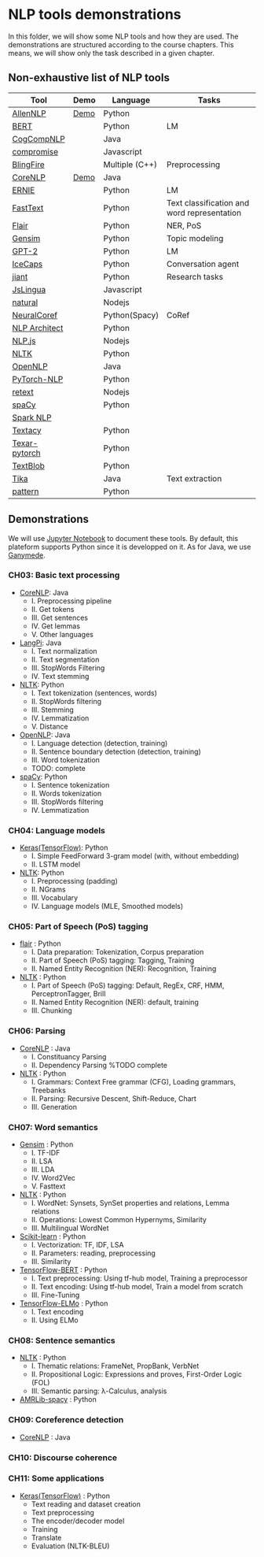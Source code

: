 # NLP tools demonstrations

In this folder, we will show some NLP tools and how they are used.
The demonstrations are structured according to the course chapters.
This means, we will show only the task described in a given chapter.

## Non-exhaustive list of NLP tools

|Tool|Demo|Language|Tasks|
|---|---|---|---|
| [AllenNLP](https://allennlp.org/)|[Demo](https://demo.allennlp.org/) |Python | |
| [BERT](https://github.com/google-research/bert) | |Python|LM|
| [CogCompNLP](https://github.com/CogComp/cogcomp-nlp) | | Java | |
| [compromise](https://github.com/spencermountain/compromise) | |Javascript| |
| [BlingFire](https://github.com/microsoft/BlingFire) | |Multiple (C++)|Preprocessing|
| [CoreNLP](https://stanfordnlp.github.io/CoreNLP/) | [Demo](https://corenlp.run/) |Java| |
| [ERNIE](https://github.com/thunlp/ERNIE) | |Python|LM|
| [FastText](https://fasttext.cc/) | |Python|Text classification and word representation|
| [Flair](https://github.com/flairNLP/flair) | |Python|NER, PoS|
| [Gensim](https://radimrehurek.com/gensim/) | |Python|Topic modeling|
| [GPT-2](https://github.com/openai/gpt-2) | |Python|LM|
| [IceCaps](https://github.com/microsoft/icecaps) | |Python|Conversation agent|
| [jiant](https://github.com/nyu-mll/jiant) | |Python|Research tasks|
| [JsLingua](https://github.com/kariminf/jslingua) | |Javascript||
| [natural](https://github.com/NaturalNode/natural) | |Nodejs| |
| [NeuralCoref](https://github.com/huggingface/neuralcoref) | |Python(Spacy)|CoRef|
| [NLP Architect](https://github.com/IntelLabs/nlp-architect) | |Python| |
| [NLP.js](https://github.com/axa-group/nlp.js) | |Nodejs| |
| [NLTK](https://www.nltk.org/) | |Python| |
| [OpenNLP](https://opennlp.apache.org/) | |Java| |
| [PyTorch-NLP](https://github.com/PetrochukM/PyTorch-NLP) | | Python | |
| [retext](https://github.com/retextjs/retext) | | Nodejs | |
| [spaCy](https://spacy.io/) | |Python| |
| [Spark NLP](https://nlp.johnsnowlabs.com) | | | |
| [Textacy](https://readthedocs.org/projects/textacy/) | | Python | |
| [Texar-pytorch](https://github.com/asyml/texar-pytorch) | |Python| |
| [TextBlob](https://github.com/sloria/TextBlob) | |Python| |
| [Tika](https://tika.apache.org/) | |Java|Text extraction|
| [pattern](https://github.com/clips/pattern) | |Python| |

## Demonstrations

We will use [Jupyter Notebook](https://jupyter.org/) to document these tools.
By default, this plateform supports Python since it is developped on it.
As for Java, we use [Ganymede](https://github.com/allen-ball/ganymede).

### CH03: Basic text processing

- [CoreNLP](CH03/basic_java_CoreNLP.ipynb): Java
  - I. Preprocessing pipeline
  - II. Get tokens
  - III. Get sentences
  - IV. Get lemmas
  - V. Other languages
- [LangPi](CH03/basic_java_LangPi.ipynb): Java
  - I. Text normalization
  - II. Text segmentation
  - III. StopWords Filtering
  - IV. Text stemming
- [NLTK](CH03/basic_python_NLTK.ipynb): Python
  - I. Text tokenization (sentences, words)
  - II. StopWords filtering
  - III. Stemming
  - IV. Lemmatization
  - V. Distance
- [OpenNLP](CH03/basic_java_OpenNLP.ipynb): Java
  - I. Language detection (detection, training)
  - II. Sentence boundary detection (detection, training)
  - III. Word tokenization
  - TODO: complete
- [spaCy](CH03/basic_python_spaCy.ipynb): Python
  - I. Sentence tokenization
  - II. Words tokenization
  - III. StopWords filtering
  - IV. Lemmatization

### CH04: Language models

- [Keras(TensorFlow)](CH04/lm_python_Keras.ipynb): Python
  - I. Simple FeedForward 3-gram model (with, without embedding)
  - II. LSTM model
- [NLTK](CH04/lm_python_NLTK.ipynb): Python
  - I. Preprocessing (padding)
  - II. NGrams
  - III. Vocabulary
  - IV. Language models (MLE, Smoothed models)

### CH05: Part of Speech (PoS) tagging

- [flair](CH05/sequences_python_flair.ipynb) : Python
  - I. Data preparation: Tokenization, Corpus preparation
  - II. Part of Speech (PoS) tagging: Tagging, Training
  - II. Named Entity Recognition (NER): Recognition, Training
- [NLTK](CH05/sequences_python_NLTK.ipynb) : Python
  - I. Part of Speech (PoS) tagging: Default, RegEx, CRF, HMM, PerceptronTagger, Brill
  - II. Named Entity Recognition (NER): default, training
  - III. Chunking

### CH06: Parsing

- [CoreNLP](CH06/parsing_java_CoreNLP.ipynb) : Java
  - I. Constituancy Parsing
  - II. Dependency Parsing %TODO complete
- [NLTK](CH06/parsing_python_NLTK.ipynb) : Python
  - I. Grammars: Context Free grammar (CFG), Loading grammars, Treebanks
  - II. Parsing: Recursive Descent, Shift-Reduce, Chart
  - III. Generation

### CH07: Word semantics

- [Gensim](CH07/encoding_python_gensim.ipynb) : Python
  - I. TF-IDF
  - II. LSA
  - III. LDA
  - IV. Word2Vec
  - V. Fasttext
- [NLTK](CH07/encoding_python_NLTK.ipynb) : Python
  - I. WordNet: Synsets, SynSet properties and relations, Lemma relations
  - II. Operations: Lowest Common Hypernyms, Similarity
  - III. Multilingual WordNet
- [Scikit-learn](CH07/encoding_python_sklearn.ipynb) : Python
  - I. Vectorization: TF, IDF, LSA
  - II. Parameters: reading, preprocessing
  - III. Similarity
- [TensorFlow-BERT](CH07/encoding_python_TF_BERT.ipynb) : Python
  - I. Text preprocessing: Using tf-hub model, Training a preprocessor
  - II. Text encoding: Using tf-hub model, Train a model from scratch
  - III. Fine-Tuning
- [TensorFlow-ELMo](CH07/encoding_python_TF_ELMo.ipynb) : Python
  - I. Text encoding
  - II. Using ELMo

### CH08: Sentence semantics

- [NLTK](CH08/sentsem_python_NLTK.ipynb) : Python
  - I. Thematic relations: FrameNet, PropBank, VerbNet
  - II. Propositional Logic: Expressions and proves, First-Order Logic (FOL)
  - III. Semantic parsing: λ-Calculus, analysis
- [AMRLib-spacy](CH08/sentemn_python_amrlib.ipynb) : Python

### CH09: Coreference detection

- [CoreNLP](CH09/coref_java_CoreNLP.ipynb) : Java

### CH10: Discourse coherence


### CH11: Some applications

- [Keras(TensorFlow)](CH11/MT_python_keras.ipynb) : Python
  - Text reading and dataset creation
  - Text preprocessing
  - The encoder/decoder model
  - Training
  - Translate
  - Evaluation (NLTK-BLEU)

